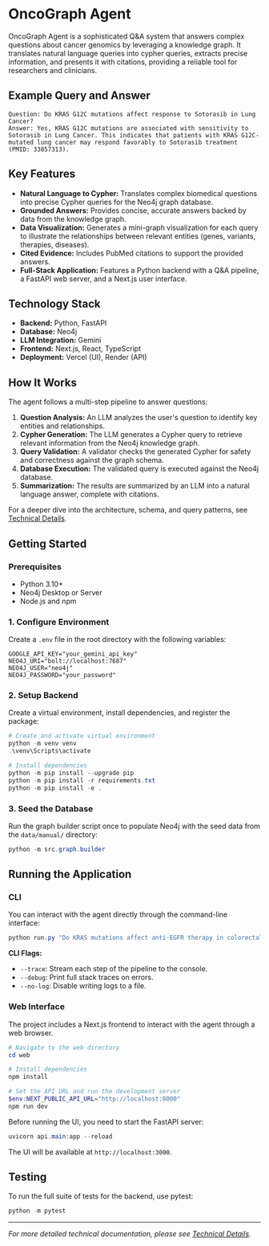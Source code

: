 # OncoGraph Agent

OncoGraph Agent is a sophisticated Q&A system that answers complex questions about cancer genomics by leveraging a knowledge graph. It translates natural language queries into cypher queries, extracts precise information, and presents it with citations, providing a reliable tool for researchers and clinicians.

## Example Query and Answer
```
Question: Do KRAS G12C mutations affect response to Sotorasib in Lung Cancer?
Answer: Yes, KRAS G12C mutations are associated with sensitivity to Sotorasib in Lung Cancer. This indicates that patients with KRAS G12C-mutated lung cancer may respond favorably to Sotorasib treatment (PMID: 33857313).
```

## Key Features

- **Natural Language to Cypher:** Translates complex biomedical questions into precise Cypher queries for the Neo4j graph database.
- **Grounded Answers:** Provides concise, accurate answers backed by data from the knowledge graph.
- **Data Visualization:** Generates a mini-graph visualization for each query to illustrate the relationships between relevant entities (genes, variants, therapies, diseases).
- **Cited Evidence:** Includes PubMed citations to support the provided answers.
- **Full-Stack Application:** Features a Python backend with a Q&A pipeline, a FastAPI web server, and a Next.js user interface.

## Technology Stack

- **Backend:** Python, FastAPI
- **Database:** Neo4j
- **LLM Integration:** Gemini
- **Frontend:** Next.js, React, TypeScript
- **Deployment:** Vercel (UI), Render (API)

## How It Works

The agent follows a multi-step pipeline to answer questions:

1.  **Question Analysis:** An LLM analyzes the user's question to identify key entities and relationships.
2.  **Cypher Generation:** The LLM generates a Cypher query to retrieve relevant information from the Neo4j knowledge graph.
3.  **Query Validation:** A validator checks the generated Cypher for safety and correctness against the graph schema.
4.  **Database Execution:** The validated query is executed against the Neo4j database.
5.  **Summarization:** The results are summarized by an LLM into a natural language answer, complete with citations.

For a deeper dive into the architecture, schema, and query patterns, see [Technical Details](./docs/TECHNICAL_DETAILS.md).

## Getting Started

### Prerequisites

- Python 3.10+
- Neo4j Desktop or Server
- Node.js and npm

### 1. Configure Environment

Create a `.env` file in the root directory with the following variables:

```
GOOGLE_API_KEY="your_gemini_api_key"
NEO4J_URI="bolt://localhost:7687"
NEO4J_USER="neo4j"
NEO4J_PASSWORD="your_password"
```

### 2. Setup Backend

Create a virtual environment, install dependencies, and register the package:

```powershell
# Create and activate virtual environment
python -m venv venv
.\venv\Scripts\activate

# Install dependencies
python -m pip install --upgrade pip
python -m pip install -r requirements.txt
python -m pip install -e .
```

### 3. Seed the Database

Run the graph builder script once to populate Neo4j with the seed data from the `data/manual/` directory:

```powershell
python -m src.graph.builder
```

## Running the Application

### CLI

You can interact with the agent directly through the command-line interface:

```powershell
python run.py "Do KRAS mutations affect anti-EGFR therapy in colorectal cancer?"
```

**CLI Flags:**
- `--trace`: Stream each step of the pipeline to the console.
- `--debug`: Print full stack traces on errors.
- `--no-log`: Disable writing logs to a file.

### Web Interface

The project includes a Next.js frontend to interact with the agent through a web browser.

```powershell
# Navigate to the web directory
cd web

# Install dependencies
npm install

# Set the API URL and run the development server
$env:NEXT_PUBLIC_API_URL="http://localhost:8000"
npm run dev
```
Before running the UI, you need to start the FastAPI server:
```powershell
uvicorn api.main:app --reload
```
The UI will be available at `http://localhost:3000`.

## Testing

To run the full suite of tests for the backend, use pytest:

```powershell
python -m pytest
```

---

*For more detailed technical documentation, please see [Technical Details](./docs/TECHNICAL_DETAILS.md).*